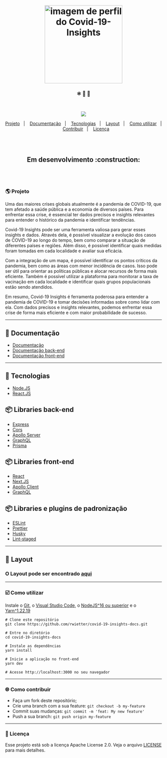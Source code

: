 <h1 align="center">
    <img alt="imagem de perfil do Covid-19-Insights" title="Covid-19-Insights" src="https://i.imgur.com/J4Bqc7Z.png" width="250px" />
</h1>

<h3 align="center"> ⚛️ 📄 🚀 </h3>

<br/>

<p align="center">
  <img src="https://img.shields.io/github/license/rwietter/covid-19-insights-docs?color=r&logo=apache&style=for-the-badge" />
</p>

<p align="center">
    <a href="#-projeto">Projeto</a>&nbsp;&nbsp;&nbsp;|&nbsp;&nbsp;&nbsp;
    <a href="#-documentação">Documentação</a>&nbsp;&nbsp;&nbsp;|&nbsp;&nbsp;&nbsp;
    <a href="#-tecnologias">Tecnologias</a>&nbsp;&nbsp;&nbsp;|&nbsp;&nbsp;&nbsp;
    <a href="#-layout">Layout</a>&nbsp;&nbsp;&nbsp;|&nbsp;&nbsp;&nbsp;
    <a href="#-%EF%B8%8F-como-utilizar-">Como utilizar</a>&nbsp;&nbsp;&nbsp;|&nbsp;&nbsp;&nbsp;
    <a href="#-como-contribuir">Contribuir</a>&nbsp;&nbsp;&nbsp;|&nbsp;&nbsp;&nbsp;
    <a href="#-licença">Licença</a>
</p>

<br/>
<br/>

<h2 align="center">
    <p> Em desenvolvimento :construction: </p>
    <!-- <img alt="darkmode do e-coleta" title="e-coleta" src="./frontend/.github/dark.PNG" width="700px" />
    <img alt="light do e-coleta" title="e-coleta" src="./frontend/.github/light.PNG" width="700px" /> -->
</h2>

<br/>
<br/>

### 🌎 Projeto

Uma das maiores crises globais atualmente é a pandemia de COVID-19, que tem afetado a saúde pública e a economia de diversos países. Para enfrentar essa crise, é essencial ter dados precisos e insights relevantes para entender o histórico da pandemia e identificar tendências.

Covid-19 Insights pode ser uma ferramenta valiosa para gerar esses insights e dados. Através dela, é possível visualizar a evolução dos casos de COVID-19 ao longo do tempo, bem como comparar a situação de diferentes países e regiões. Além disso, é possível identificar quais medidas foram tomadas em cada localidade e avaliar sua eficácia.

Com a integração de um mapa, é possível identificar os pontos críticos da pandemia, bem como as áreas com menor incidência de casos. Isso pode ser útil para orientar as políticas públicas e alocar recursos de forma mais eficiente. Também é possível utilizar a plataforma para monitorar a taxa de vacinação em cada localidade e identificar quais grupos populacionais estão sendo atendidos.

Em resumo, Covid-19 Insights é ferramenta poderosa para entender a pandemia de COVID-19 e tomar decisões informadas sobre como lidar com ela. Com dados precisos e insights relevantes, podemos enfrentar essa crise de forma mais eficiente e com maior probabilidade de sucesso.

---

## 📑 Documentação

- [Documentação](https://insightcore-docs.vercel.app/)
- [Documentação back-end](https://github.com/rwietter/covid-19-insights-core)
- [Documentação front-end](https://github.com/rwietter/covid-19-insights-client)

---

## 🚀 Tecnologias

  - [Node.JS](https://nodejs.org/en/)
  - [React.JS](https://reactjs.org)

## 📦 Libraries back-end
  - [Express](https://expressjs.com/pt-br/)
  - [Cors](https://github.com/expressjs/cors)
  - [Apollo Server](https://www.apollographql.com/docs/apollo-server/getting-started)
  - [GraphQL](https://graphql.org)
  - [Prisma](https://www.prisma.io)

## 📦 Libraries front-end
  - [React](https://reactjs.org)
  - [Next.JS](https://nextjs.org)
  - [Apollo Client](https://www.apollographql.com/docs/react)
  - [GraphQL](https://graphql.org)

## 📦 Libraries e plugins de padronização
  - [ESLint](https://eslint.org)
  - [Prettier](https://prettier.io)
  - [Husky](https://github.com/typicode/husky)
  - [Lint-staged](https://github.com/okonet/lint-staged)

---

## 🔖 Layout

<h3>O Layout pode ser encontrado <a href="https://www.figma.com/file/IaskyDj6u8XQ3ZcKpEPb9p/Covid-19-Insights?node-id=0%3A1&t=Uv8AybF9PRsFfaM4-1">aqui</a></h3>

---

<h3> ☑️ Como utilizar </h3>

Instale o [Git](https://git-scm.com/downloads), o [Visual Studio Code](https://code.visualstudio.com/), o [NodeJS^16 ou superior](https://nodejs.org/en/) e o [Yarn^1.22.19](https://yarnpkg.com/)

```shell
# Clone este repositório
git clone https://github.com/rwietter/covid-19-insights-docs.git

# Entre no diretório
cd covid-19-insights-docs

# Instale as dependências
yarn install

# Inicie a aplicação no front-end
yarn dev

# Acesse http://localhost:3000 no seu navegador
```
---

### 🌐 Como contribuir
- Faça um fork deste repositório;
- Crie uma branch com a sua feature: `git checkout -b my-feature`
- Commit suas mudanças: `git commit -m 'feat: My new feature'`
- Push a sua branch: `git push origin my-feature`

---

### 📝 Licença

Esse projeto está sob a licença Apache License 2.0. Veja o arquivo [LICENSE](LICENSE) para mais detalhes.
